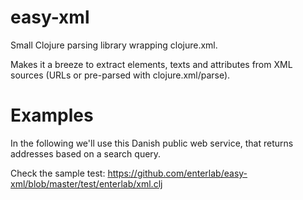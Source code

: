 easy-xml
========

Small Clojure parsing library wrapping clojure.xml.

Makes it a breeze to extract elements, texts and attributes from XML sources (URLs or pre-parsed with clojure.xml/parse).

Examples
========

In the following we'll use this Danish public web service, that returns addresses based on a search query.

Check the sample test:
https://github.com/enterlab/easy-xml/blob/master/test/enterlab/xml.clj
